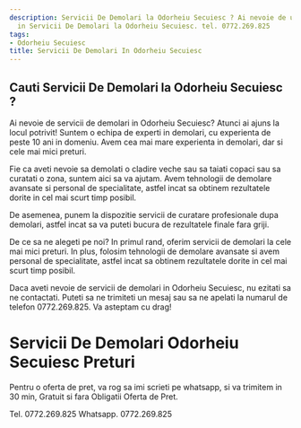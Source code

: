 ```yaml
---
description: Servicii De Demolari la Odorheiu Secuiesc ? Ai nevoie de un profesionist
  in Servicii De Demolari la Odorheiu Secuiesc. tel. 0772.269.825
tags:
- Odorheiu Secuiesc
title: Servicii De Demolari In Odorheiu Secuiesc
---
```



## Cauti Servicii De Demolari la Odorheiu Secuiesc ?

Ai nevoie de servicii de demolari in Odorheiu Secuiesc? Atunci ai ajuns la locul potrivit! Suntem o echipa de experti in demolari, cu experienta de peste 10 ani in domeniu. Avem cea mai mare experienta in demolari, dar si cele mai mici preturi.

Fie ca aveti nevoie sa demolati o cladire veche sau sa taiati copaci sau sa curatati o zona, suntem aici sa va ajutam. Avem tehnologii de demolare avansate si personal de specialitate, astfel incat sa obtinem rezultatele dorite in cel mai scurt timp posibil.

De asemenea, punem la dispozitie servicii de curatare profesionale dupa demolari, astfel incat sa va puteti bucura de rezultatele finale fara griji.

De ce sa ne alegeti pe noi? In primul rand, oferim servicii de demolari la cele mai mici preturi. In plus, folosim tehnologii de demolare avansate si avem personal de specialitate, astfel incat sa obtinem rezultatele dorite in cel mai scurt timp posibil.

Daca aveti nevoie de servicii de demolari in Odorheiu Secuiesc, nu ezitati sa ne contactati. Puteti sa ne trimiteti un mesaj sau sa ne apelati la numarul de telefon 0772.269.825. Va asteptam cu drag!

# Servicii De Demolari Odorheiu Secuiesc Preturi
Pentru o oferta de pret, va rog sa imi scrieti pe whatsapp, si va trimitem in 30 min, Gratuit si fara Obligatii Oferta de Pret.

Tel. 0772.269.825
Whatsapp. 0772.269.825
